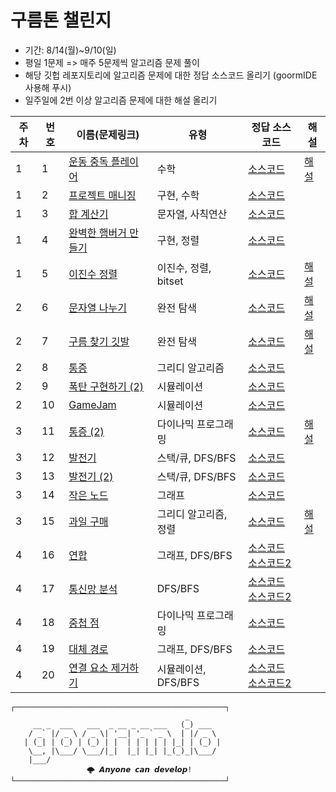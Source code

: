 # 구름톤 챌린지
- 기간: 8/14(월)~9/10(일)
- 평일 1문제 => 매주 5문제씩 알고리즘 문제 풀이
- 해당 깃헙 레포지토리에 알고리즘 문제에 대한 정답 소스코드 올리기 (goormIDE 사용해 푸시)
- 일주일에 2번 이상 알고리즘 문제에 대한 해설 올리기

| 주차 | 번호 | 이름(문제링크) | 유형 | 정답 소스코드 | 해설 |
| --- | --- | --- | --- | --- | --- |
| 1 | 1 | [운동 중독 플레이어](https://level.goorm.io/exam/195683/%EC%9A%B4%EB%8F%99-%EC%A4%91%EB%8F%85-%ED%94%8C%EB%A0%88%EC%9D%B4%EC%96%B4/quiz/1) | 수학 | [소스코드](https://github.com/gloriamok/9oormthon-challenge/blob/main/Week1/Day1/Solution.cpp) | [해설](https://gloriamok.tistory.com/28) |
| 1 | 2 | [프로젝트 매니징](https://level.goorm.io/exam/195684/%ED%94%84%EB%A1%9C%EC%A0%9D%ED%8A%B8-%EB%A7%A4%EB%8B%88%EC%A7%95/quiz/1) | 구현, 수학 | [소스코드](https://github.com/gloriamok/9oormthon-challenge/blob/main/Week1/Day2/Solution.cpp) |  |
| 1 | 3 | [합 계산기](https://level.goorm.io/exam/195685/%ED%95%A9-%EA%B3%84%EC%82%B0%EA%B8%B0/quiz/1) | 문자열, 사칙연산 | [소스코드](https://github.com/gloriamok/9oormthon-challenge/blob/main/Week1/Day3/Solution.cpp) |  |
| 1 | 4 | [완벽한 햄버거 만들기](https://level.goorm.io/exam/195686/%EC%99%84%EB%B2%BD%ED%95%9C-%ED%96%84%EB%B2%84%EA%B1%B0-%EB%A7%8C%EB%93%A4%EA%B8%B0/quiz/1) | 구현, 정렬 | [소스코드](https://github.com/gloriamok/9oormthon-challenge/blob/main/Week1/Day4/Solution.cpp) |  |
| 1 | 5 | [이진수 정렬](https://level.goorm.io/exam/195687/%EC%9D%B4%EC%A7%84%EC%88%98-%EC%A0%95%EB%A0%AC/quiz/1) | 이진수, 정렬, bitset | [소스코드](https://github.com/gloriamok/9oormthon-challenge/blob/main/Week1/Day5/Solution.cpp) | [해설](https://gloriamok.tistory.com/30) |
| 2 | 6 | [문자열 나누기](https://level.goorm.io/exam/195688/%EB%AC%B8%EC%9E%90%EC%97%B4-%EB%82%98%EB%88%84%EA%B8%B0/quiz/1) | 완전 탐색 | [소스코드](https://github.com/gloriamok/9oormthon-challenge/blob/main/Week2/Day1/Solution.cpp) | [해설](https://gloriamok.tistory.com/31) |
| 2 | 7 | [구름 찾기 깃발](https://level.goorm.io/exam/195689/%EA%B5%AC%EB%A6%84-%EC%B0%BE%EA%B8%B0-%EA%B9%83%EB%B0%9C/quiz/1) | 완전 탐색 | [소스코드](https://github.com/gloriamok/9oormthon-challenge/blob/main/Week2/Day2/Solution.cpp) | [해설](https://gloriamok.tistory.com/32) |
| 2 | 8 | [통증](https://level.goorm.io/exam/195690/%ED%86%B5%EC%A6%9D/quiz/1) | 그리디 알고리즘 | [소스코드](https://github.com/gloriamok/9oormthon-challenge/blob/main/Week2/Day3/Solution.cpp) |  |
| 2 | 9 | [폭탄 구현하기 (2)](https://level.goorm.io/exam/195691/%ED%8F%AD%ED%83%84-%EA%B5%AC%ED%98%84%ED%95%98%EA%B8%B0-2/quiz/1) | 시뮬레이션 | [소스코드](https://github.com/gloriamok/9oormthon-challenge/blob/main/Week2/Day4/Solution.cpp) |  |
| 2 | 10 | [GameJam](https://level.goorm.io/exam/195692/gamejam/quiz/1) | 시뮬레이션 | [소스코드](https://github.com/gloriamok/9oormthon-challenge/blob/main/Week2/Day5/Solution.cpp) |  |
| 3 | 11 | [통증 (2)](https://level.goorm.io/exam/195693/%ED%86%B5%EC%A6%9D-2/quiz/1) | 다이나믹 프로그래밍 | [소스코드](https://github.com/gloriamok/9oormthon-challenge/blob/main/Week3/Day1/Solution.cpp) | [해설](https://gloriamok.tistory.com/33) |
| 3 | 12 | [발전기](https://level.goorm.io/exam/195694/%EB%B0%9C%EC%A0%84%EA%B8%B0/quiz/1) | 스택/큐, DFS/BFS | [소스코드](https://github.com/gloriamok/9oormthon-challenge/blob/main/Week3/Day2/Solution.cpp) |  |
| 3 | 13 | [발전기 (2)](https://level.goorm.io/exam/195695/%EB%B0%9C%EC%A0%84%EA%B8%B0-2/quiz/1) | 스택/큐, DFS/BFS | [소스코드](https://github.com/gloriamok/9oormthon-challenge/blob/main/Week3/Day3/Solution.cpp) |  |
| 3 | 14 | [작은 노드](https://level.goorm.io/exam/195696/%EC%9E%91%EC%9D%80-%EB%85%B8%EB%93%9C/quiz/1) | 그래프 | [소스코드](https://github.com/gloriamok/9oormthon-challenge/blob/main/Week3/Day4/Solution.cpp) |  |
| 3 | 15 | [과일 구매](https://level.goorm.io/exam/195697/%EA%B3%BC%EC%9D%BC-%EA%B5%AC%EB%A7%A4/quiz/1) | 그리디 알고리즘, 정렬 | [소스코드](https://github.com/gloriamok/9oormthon-challenge/blob/main/Week3/Day5/Solution.cpp) | [해설](https://gloriamok.tistory.com/34) |
| 4 | 16 | [연합](https://level.goorm.io/exam/195698/%EC%97%B0%ED%95%A9/quiz/1) | 그래프, DFS/BFS | [소스코드](https://github.com/gloriamok/9oormthon-challenge/blob/main/Week4/Day1/Solution.cpp)<br/>[소스코드2](https://github.com/gloriamok/9oormthon-challenge/blob/main/Week4/Day1/Solution2.cpp) |  |
| 4 | 17 | [통신망 분석](https://level.goorm.io/exam/195699/%EA%B7%B8%EB%9E%98%ED%94%84%EC%9D%98-%EB%B0%80%EC%A7%91%EB%8F%84/quiz/1) | DFS/BFS | [소스코드](https://github.com/gloriamok/9oormthon-challenge/blob/main/Week4/Day2/Solution.cpp)<br/>[소스코드2](https://github.com/gloriamok/9oormthon-challenge/blob/main/Week4/Day2/Solution2.cpp) |  |
| 4 | 18 | [중첩 점](https://level.goorm.io/exam/195700/%EC%A4%91%EC%B2%A9-%EC%A0%90/quiz/1) | 다이나믹 프로그래밍 | [소스코드](https://github.com/gloriamok/9oormthon-challenge/blob/main/Week4/Day3/Solution.cpp) |  |
| 4 | 19 | [대체 경로](https://level.goorm.io/exam/195701/%EB%8C%80%EC%B2%B4-%EA%B2%BD%EB%A1%9C/quiz/1) | 그래프, DFS/BFS | [소스코드](https://github.com/gloriamok/9oormthon-challenge/blob/main/Week4/Day4/Solution.cpp) |  |
| 4 | 20 | [연결 요소 제거하기](https://level.goorm.io/exam/195702/%EC%97%B0%EA%B2%B0-%EC%9A%94%EC%86%8C-%EC%A0%9C%EA%B1%B0%ED%95%98%EA%B8%B0/quiz/1) | 시뮬레이션, DFS/BFS | [소스코드](https://github.com/gloriamok/9oormthon-challenge/blob/main/Week4/Day5/Solution.cpp)<br/>[소스코드2](https://github.com/gloriamok/9oormthon-challenge/blob/main/Week4/Day5/Solution2.cpp) |  |

```
┌───────────────────────────────────────────────┐
                                       _       
     __ _  ___   ___  _ __ _ __ ___   (_) ___  
    / _` |/ _ \ / _ \| '__| '_ ` _ \  | |/ _ \ 
   | (_| | (_) | (_) | |  | | | | | |_| | (_) |
    \__, |\___/ \___/|_|  |_| |_| |_(_)_|\___/ 
    |___/                                      
			     🌩 𝘼𝙣𝙮𝙤𝙣𝙚 𝙘𝙖𝙣 𝙙𝙚𝙫𝙚𝙡𝙤𝙥!
└───────────────────────────────────────────────┘
```